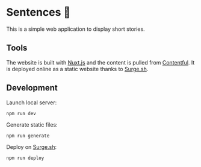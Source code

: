 # Sentences 💬

This is a simple web application to display short stories.

## Tools

The website is built with [Nuxt.js](https://nuxtjs.org) and the content is pulled from [Contentful](https://contentful.com). It is deployed online as a static website thanks to [Surge.sh](https://surge.sh).

## Development

Launch local server:
```shell
npm run dev
```

Generate static files:
```shell
npm run generate
```

Deploy on [Surge.sh](https://surge.sh):
```shell
npm run deploy
```
